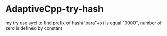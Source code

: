 # AdaptiveCpp-try-hash
my try use sycl to find prefix of hash("para"+x) is equal "0000", number of zero is defined by constant
